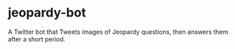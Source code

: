 # jeopardy-bot
A Twitter bot that Tweets images of Jeopardy questions, then answers them after a short period.

